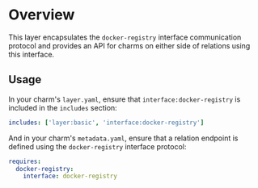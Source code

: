 # Overview

This layer encapsulates the `docker-registry` interface communication
protocol and provides an API for charms on either side of relations using this
interface.

## Usage

In your charm's `layer.yaml`, ensure that `interface:docker-registry` is
included in the `includes` section:

```yaml
includes: ['layer:basic', 'interface:docker-registry']
```

And in your charm's `metadata.yaml`, ensure that a relation endpoint is defined
using the `docker-registry` interface protocol:

```yaml
requires:
  docker-registry:
    interface: docker-registry
```
